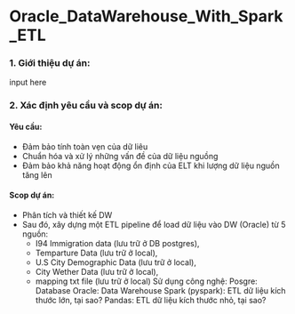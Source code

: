 # Oracle_DataWarehouse_With_Spark_ETL
### 1. Giới thiệu dự án:
input here
### 2. Xác định yêu cầu và scop dự án:
#### Yêu cầu:
- Đảm bảo tính toàn vẹn của dữ liêu
- Chuẩn hóa và xử lý những vấn đề của dữ liệu nguồng
- Đảm bảo khả năng hoạt động ổn định của ELT khi lượng dữ liệu nguồn tăng lên 
#### Scop dự án:
* Phân tích và thiết kế DW
* Sau đó,  xây dựng một ETL pipeline để load dữ liệu vào DW (Oracle) từ 5 nguồn: 
     * I94 Immigration data (lưu trữ ở DB postgres), 
     * Temparture Data (lưu trữ ở local),
     * U.S City Demographic Data (lưu trữ ở local),
     * City Wether Data (lưu trữ ở local),
    * mapping txt file (lưu trữ ở local) 
Sử dụng công nghệ: 
Posgre: Database
Oracle: Data Warehouse
Spark (pyspark): ETL dữ liệu kích thước lớn, tại sao? 
Pandas: ETL dữ liệu kích thước nhỏ, tại sao? 


